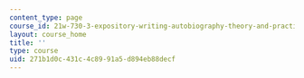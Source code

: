 ```yaml
---
content_type: page
course_id: 21w-730-3-expository-writing-autobiography-theory-and-practice-spring-2001
layout: course_home
title: ''
type: course
uid: 271b1d0c-431c-4c89-91a5-d894eb88decf
---
```

